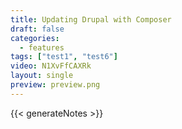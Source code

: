 ```yaml
---
title: Updating Drupal with Composer
draft: false
categories:
  - features
tags: ["test1", "test6"]
video: N1XvFfCAXRk
layout: single
preview: preview.png
---
```


{{< generateNotes >}}
